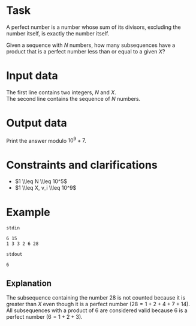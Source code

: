 # Task

A perfect number is a number whose sum of its divisors, excluding the number itself, is exactly the number itself.

Given a sequence with $N$ numbers, how many subsequences have a product that is a perfect number less than or equal to a given $X$?

# Input data

The first line contains two integers, $N$ and $X$.  
The second line contains the sequence of $N$ numbers.

# Output data

Print the answer modulo $10^9+7$.

# Constraints and clarifications

* $1 \\leq N \\leq 10^5$
* $1 \\leq X, v_i \\leq 10^9$

# Example

`stdin`
```
6 15
1 3 3 2 6 28
```

`stdout`
```
6
```

## Explanation

The subsequence containing the number $28$ is not counted because it is greater than $X$ even though it is a perfect number ($28=1+2+4+7+14$).  
All subsequences with a product of $6$ are considered valid because $6$ is a perfect number ($6=1+2+3$).